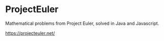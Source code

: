 # ProjectEuler
Mathematical problems from Project Euler, solved in Java and Javascript.

https://projecteuler.net/
